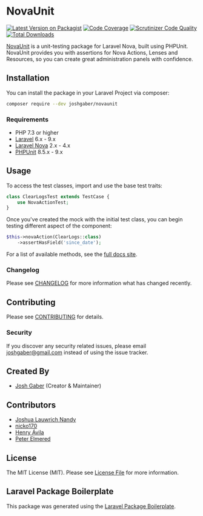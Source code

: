 # NovaUnit

[![Latest Version on Packagist](https://img.shields.io/packagist/v/joshgaber/novaunit.svg?style=flat-square)](https://packagist.org/packages/joshgaber/novaunit)
[![Code Coverage](https://scrutinizer-ci.com/g/joshgaber/novaunit/badges/coverage.png)](https://scrutinizer-ci.com/g/joshgaber/novaunit/)
[![Scrutinizer Code Quality](https://scrutinizer-ci.com/g/joshgaber/novaunit/badges/quality-score.png)](https://scrutinizer-ci.com/g/joshgaber/novaunit/)
[![Total Downloads](https://img.shields.io/packagist/dt/joshgaber/novaunit.svg?style=flat-square)](https://packagist.org/packages/joshgaber/novaunit)

[NovaUnit](https://joshgaber.github.io/NovaUnit) is a unit-testing package for Laravel Nova, built using PHPUnit. NovaUnit provides you with assertions for Nova Actions, Lenses and Resources, so you can create great administration panels with confidence.

## Installation

You can install the package in your Laravel Project via composer:

```sh
composer require --dev joshgaber/novaunit
```

### Requirements

* PHP 7.3 or higher
* [Laravel](https://laravel.com/) 6.x - 9.x
* [Laravel Nova](https://nova.laravel.com/) 2.x - 4.x
* [PHPUnit](https://github.com/sebastianbergmann/phpunit) 8.5.x - 9.x

## Usage

To access the test classes, import and use the base test traits:

```php
class ClearLogsTest extends TestCase {
    use NovaActionTest;
}
```

Once you've created the mock with the initial test class, you can begin testing different aspect of the component:

```php
$this->novaAction(ClearLogs::class)
    ->assertHasField('since_date');
```

For a list of available methods, see the [full docs site](https://joshgaber.github.io/NovaUnit).

### Changelog

Please see [CHANGELOG](CHANGELOG.md) for more information what has changed recently.

## Contributing

Please see [CONTRIBUTING](CONTRIBUTING.md) for details.

### Security

If you discover any security related issues, please email joshgaber@gmail.com instead of using the issue tracker.

## Created By

* [Josh Gaber](https://github.com/joshgaber) (Creator & Maintainer)

## Contributors

* [Joshua Lauwrich Nandy](https://github.com/joshua060198)
* [nicko170](https://github.com/nicko170)
* [Henry Ávila](https://github.com/henryavila)
* [Peter Elmered](https://github.com/pelmered)

## License

The MIT License (MIT). Please see [License File](LICENSE.md) for more information.

## Laravel Package Boilerplate

This package was generated using the [Laravel Package Boilerplate](https://laravelpackageboilerplate.com).
